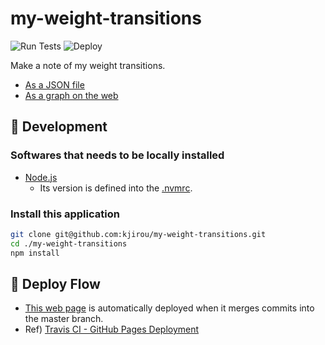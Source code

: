 # my-weight-transitions

![Run Tests](https://github.com/kjirou/social-game-rewards-backend/workflows/Run%20Tests/badge.svg)
![Deploy](https://github.com/kjirou/social-game-rewards-backend/workflows/Deploy/badge.svg)

Make a note of my weight transitions.

- [As a JSON file](/src/weight-transitions.json)
- [As a graph on the web](https://kjirou.github.io/my-weight-transitions/)


## :wrench: Development
### Softwares that needs to be locally installed

- [Node.js](https://nodejs.org/)
  - Its version is defined into the [.nvmrc](/.nvmrc).

### Install this application

```bash
git clone git@github.com:kjirou/my-weight-transitions.git
cd ./my-weight-transitions
npm install
```


## :ship: Deploy Flow

- [This web page](https://kjirou.github.io/my-weight-transitions/) is automatically deployed when it merges commits into the master branch.
- Ref) [Travis CI - GitHub Pages Deployment](https://docs.travis-ci.com/user/deployment/pages/)
